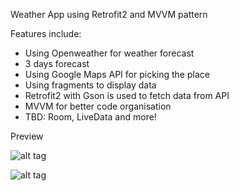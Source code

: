 Weather App using Retrofit2 and MVVM pattern

Features include:

- Using Openweather for weather forecast
- 3 days forecast
- Using Google Maps API for picking the place
- Using fragments to display data
- Retrofit2 with Gson is used to fetch data from API
- MVVM for better code organisation
- TBD: Room, LiveData and more!

Preview

![alt tag](https://i.imgur.com/tUrKFBT.png)

![alt tag](https://i.imgur.com/HYFRO7B.png)

